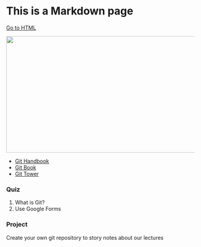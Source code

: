 # This is a Markdown page
[Go to HTML](https://alexandremcosta.github.io/10ten01/)

<p align="center">
  <a href="https://www.youtube.com/embed/USjZcfj8yxE">
    <img width="560" height="310" src="https://raw.githubusercontent.com/alexandremcosta/10ten01/main/video-thumbnail.png">
  </a>
</p>

- [Git Handbook](https://guides.github.com/introduction/git-handbook/)
- [Git Book](https://guides.github.com/introduction/git-handbook/)
- [Git Tower](https://www.git-tower.com/learn/)

### Quiz
1. What is Git?
2. Use Google Forms

### Project
Create your own git repository to story notes about our lectures
